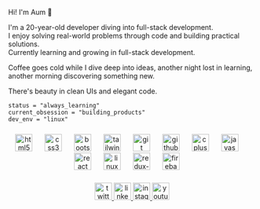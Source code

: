 Hi! I'm Aum 👋  

I'm a 20-year-old developer diving into full-stack development.  
I enjoy solving real-world problems through code and building practical solutions.  
Currently learning and growing in full-stack development.  

Coffee goes cold while I dive deep into ideas, another night lost in learning, another morning discovering something new.

There's beauty in clean UIs and elegant code.  

```
status = "always_learning"
current_obsession = "building_products"
dev_env = "linux"
```


###

<div align="center">
<img src="https://skillicons.dev/icons?i=html" height="35" alt="html5 logo" />
<img width="17" />
<img src="https://skillicons.dev/icons?i=css" height="35" alt="css3 logo" />
<img width="17" />
<img src="https://skillicons.dev/icons?i=bootstrap" height="35" alt="bootstrap logo" />
<img width="17" />
<img src="https://skillicons.dev/icons?i=tailwind" height="35" alt="tailwindcss logo" />
<img width="17" />
<img src="https://skillicons.dev/icons?i=git" height="35" alt="git logo" />
<img width="17" />
<img src="https://skillicons.dev/icons?i=github" height="35" alt="github logo" />
<img width="17" />
<img src="https://skillicons.dev/icons?i=cpp" height="35" alt="cplusplus logo" />
<img width="17" />
<img src="https://skillicons.dev/icons?i=js" height="35" alt="javascript logo" />
<img width="17" />
<img src="https://skillicons.dev/icons?i=react" height="35" alt="react logo" />
<img width="17" />
<img src="https://skillicons.dev/icons?i=linux" height="35" alt="linux logo" />
<img width="17" />
<img src="https://skillicons.dev/icons?i=redux" height="35" alt="redux-toolkit logo" />
<img width="17" />
<img src="https://skillicons.dev/icons?i=firebase" height="35" alt="firebase logo" />
<img width="17" />
</div>

###

<div align="center">
  <a href="https://x.com/aummehta_dev" target="_blank">
    <img src="https://img.shields.io/static/v1?message=Twitter&logo=twitter&label=&color=1DA1F2&logoColor=white&labelColor=&style=for-the-badge" height="35" alt="twitter logo"  />
  </a>
  <a href="https://www.linkedin.com/in/aum-mehta-177002265/" target="_blank">
    <img src="https://img.shields.io/static/v1?message=LinkedIn&logo=linkedin&label=&color=0077B5&logoColor=white&labelColor=&style=for-the-badge" height="35" alt="linkedin logo"  />
  </a>
  <a href="https://www.instagram.com/mehta.aum01/profilecard/?igsh=djEzd2FvNWQ1b290" target="_blank">
    <img src="https://img.shields.io/static/v1?message=Instagram&logo=instagram&label=&color=E4405F&logoColor=white&labelColor=&style=for-the-badge" height="35" alt="instagram logo"  />
  </a>
  <a href="https://www.youtube.com/@aummehta1" target="_blank">
    <img src="https://img.shields.io/static/v1?message=Youtube&logo=youtube&label=&color=FF0000&logoColor=white&labelColor=&style=for-the-badge" height="35" alt="youtube logo"  />
  </a>
</div>
